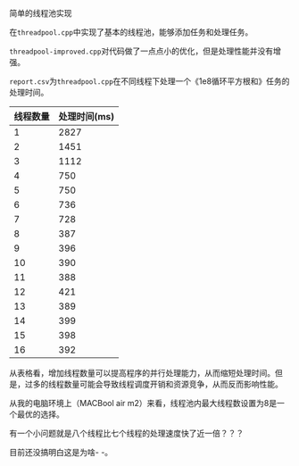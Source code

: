 简单的线程池实现

在`threadpool.cpp`中实现了基本的线程池，能够添加任务和处理任务。

`threadpool-improved.cpp`对代码做了一点点小的优化，但是处理性能并没有增强。

`report.csv`为`threadpool.cpp`在不同线程下处理一个《1e8循环平方根和》任务的处理时间。


| 线程数量 | 处理时间(ms) |
|------|---------|
| 1    | 2827    |
| 2    | 1451    |
| 3    | 1112    |
| 4    | 750     |
| 5    | 750     |
| 6    | 736     |
| 7    | 728     |
| 8    | 387     |
| 9    | 396     |
| 10   | 390     |
| 11   | 388     |
| 12   | 421     |
| 13   | 389     |
| 14   | 399     |
| 15   | 398     |
| 16   | 392     |

从表格看，增加线程数量可以提高程序的并行处理能力，从而缩短处理时间。但是，过多的线程数量可能会导致线程调度开销和资源竞争，从而反而影响性能。

从我的电脑环境上（MACBool air m2）来看，线程池内最大线程数设置为8是一个最优的选择。

有一个小问题就是八个线程比七个线程的处理速度快了近一倍？？？

目前还没搞明白这是为啥- -。

